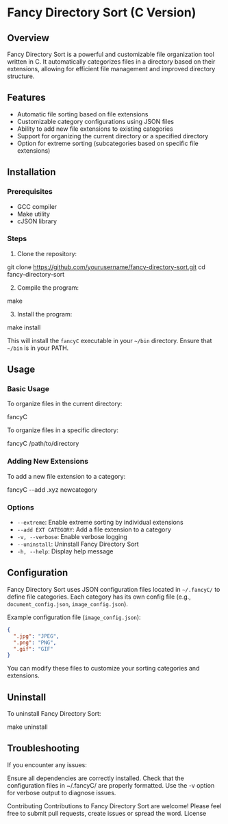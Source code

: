 # Fancy Directory Sort (C Version)

## Overview

Fancy Directory Sort is a powerful and customizable file organization tool written in C. It automatically categorizes files in a directory based on their extensions, allowing for efficient file management and improved directory structure.

## Features

- Automatic file sorting based on file extensions
- Customizable category configurations using JSON files
- Ability to add new file extensions to existing categories
- Support for organizing the current directory or a specified directory
- Option for extreme sorting (subcategories based on specific file extensions)

## Installation

### Prerequisites

- GCC compiler
- Make utility
- cJSON library

### Steps

1. Clone the repository:

git clone https://github.com/yourusername/fancy-directory-sort.git
cd fancy-directory-sort

2. Compile the program:

make

3. Install the program:

make install

This will install the `fancyC` executable in your `~/bin` directory. Ensure that `~/bin` is in your PATH.

## Usage

### Basic Usage
To organize files in the current directory:

fancyC

To organize files in a specific directory:

fancyC /path/to/directory

### Adding New Extensions
To add a new file extension to a category:

fancyC --add .xyz newcategory

### Options

- `--extreme`: Enable extreme sorting by individual extensions
- `--add EXT CATEGORY`: Add a file extension to a category
- `-v, --verbose`: Enable verbose logging
- `--uninstall`: Uninstall Fancy Directory Sort
- `-h, --help`: Display help message

## Configuration
Fancy Directory Sort uses JSON configuration files located in `~/.fancyC/` to define file categories. Each category has its own config file (e.g., `document_config.json`, `image_config.json`).

Example configuration file (`image_config.json`):
```json
{
  ".jpg": "JPEG",
  ".png": "PNG",
  ".gif": "GIF"
}
```
You can modify these files to customize your sorting categories and extensions.

## Uninstall
To uninstall Fancy Directory Sort:

make uninstall

## Troubleshooting
If you encounter any issues:

Ensure all dependencies are correctly installed.
Check that the configuration files in ~/.fancyC/ are properly formatted.
Use the -v option for verbose output to diagnose issues.

Contributing
Contributions to Fancy Directory Sort are welcome! Please feel free to submit pull requests, create issues or spread the word.
License
